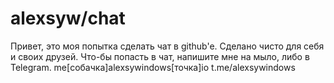 # alexsyw/chat
Привет, это моя попытка сделать чат в github'e. Сделано чисто для себя и своих друзей. 
Что-бы попасть в чат, напишите мне на мыло, либо в Telegram. me[собачка]alexsywindows[точка]io t.me/alexsywindows
